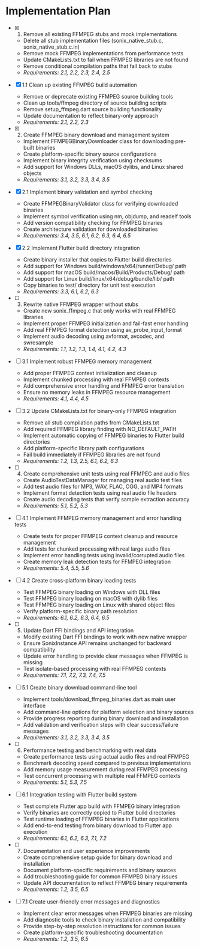 # Implementation Plan

- [x] 1. Remove all existing FFMPEG stubs and mock implementations

  - Delete all stub implementation files (sonix_native_stub.c, sonix_native_stub.c.in)
  - Remove mock FFMPEG implementations from performance tests
  - Update CMakeLists.txt to fail when FFMPEG libraries are not found
  - Remove conditional compilation paths that fall back to stubs
  - _Requirements: 2.1, 2.2, 2.3, 2.4, 2.5_

- [x] 1.1 Clean up existing FFMPEG build automation

  - Remove or deprecate existing FFMPEG source building tools
  - Clean up tools/ffmpeg directory of source building scripts
  - Remove setup_ffmpeg.dart source building functionality
  - Update documentation to reflect binary-only approach
  - _Requirements: 2.1, 2.2, 2.3_

- [x] 2. Create FFMPEG binary download and management system


  - Implement FFMPEGBinaryDownloader class for downloading pre-built binaries
  - Create platform-specific binary source configurations
  - Implement binary integrity verification using checksums
  - Add support for Windows DLLs, macOS dylibs, and Linux shared objects
  - _Requirements: 3.1, 3.2, 3.3, 3.4, 3.5_

- [x] 2.1 Implement binary validation and symbol checking

  - Create FFMPEGBinaryValidator class for verifying downloaded binaries
  - Implement symbol verification using nm, objdump, and readelf tools
  - Add version compatibility checking for FFMPEG binaries
  - Create architecture validation for downloaded binaries
  - _Requirements: 3.4, 3.5, 6.1, 6.2, 6.3, 6.4, 6.5_

- [x] 2.2 Implement Flutter build directory integration

  - Create binary installer that copies to Flutter build directories
  - Add support for Windows build/windows/x64/runner/Debug/ path
  - Add support for macOS build/macos/Build/Products/Debug/ path
  - Add support for Linux build/linux/x64/debug/bundle/lib/ path
  - Copy binaries to test/ directory for unit test execution
  - _Requirements: 3.3, 6.1, 6.2, 6.3_

- [ ] 3. Rewrite native FFMPEG wrapper without stubs

  - Create new sonix_ffmpeg.c that only works with real FFMPEG libraries
  - Implement proper FFMPEG initialization and fail-fast error handling
  - Add real FFMPEG format detection using av_probe_input_format
  - Implement audio decoding using avformat, avcodec, and swresample
  - _Requirements: 1.1, 1.2, 1.3, 1.4, 4.1, 4.2, 4.3_

- [ ] 3.1 Implement robust FFMPEG memory management

  - Add proper FFMPEG context initialization and cleanup
  - Implement chunked processing with real FFMPEG contexts
  - Add comprehensive error handling and FFMPEG error translation
  - Ensure no memory leaks in FFMPEG resource management
  - _Requirements: 4.1, 4.4, 4.5_

- [ ] 3.2 Update CMakeLists.txt for binary-only FFMPEG integration

  - Remove all stub compilation paths from CMakeLists.txt
  - Add required FFMPEG library finding with NO_DEFAULT_PATH
  - Implement automatic copying of FFMPEG binaries to Flutter build directories
  - Add platform-specific library path configurations
  - Fail build immediately if FFMPEG libraries are not found
  - _Requirements: 1.2, 1.3, 2.5, 6.1, 6.2, 6.3_

- [ ] 4. Create comprehensive unit tests using real FFMPEG and audio files

  - Create AudioTestDataManager for managing real audio test files
  - Add test audio files for MP3, WAV, FLAC, OGG, and MP4 formats
  - Implement format detection tests using real audio file headers
  - Create audio decoding tests that verify sample extraction accuracy
  - _Requirements: 5.1, 5.2, 5.3_

- [ ] 4.1 Implement FFMPEG memory management and error handling tests

  - Create tests for proper FFMPEG context cleanup and resource management
  - Add tests for chunked processing with real large audio files
  - Implement error handling tests using invalid/corrupted audio files
  - Create memory leak detection tests for FFMPEG integration
  - _Requirements: 5.4, 5.5, 5.6_

- [ ] 4.2 Create cross-platform binary loading tests

  - Test FFMPEG binary loading on Windows with DLL files
  - Test FFMPEG binary loading on macOS with dylib files
  - Test FFMPEG binary loading on Linux with shared object files
  - Verify platform-specific binary path resolution
  - _Requirements: 6.1, 6.2, 6.3, 6.4, 6.5_

- [ ] 5. Update Dart FFI bindings and API integration

  - Modify existing Dart FFI bindings to work with new native wrapper
  - Ensure SonixInstance API remains unchanged for backward compatibility
  - Update error handling to provide clear messages when FFMPEG is missing
  - Test isolate-based processing with real FFMPEG contexts
  - _Requirements: 7.1, 7.2, 7.3, 7.4, 7.5_

- [ ] 5.1 Create binary download command-line tool

  - Implement tools/download_ffmpeg_binaries.dart as main user interface
  - Add command-line options for platform selection and binary sources
  - Provide progress reporting during binary download and installation
  - Add validation and verification steps with clear success/failure messages
  - _Requirements: 3.1, 3.2, 3.3, 3.4, 3.5_

- [ ] 6. Performance testing and benchmarking with real data

  - Create performance tests using actual audio files and real FFMPEG
  - Benchmark decoding speed compared to previous implementations
  - Add memory usage measurement during real FFMPEG processing
  - Test concurrent processing with multiple real FFMPEG contexts
  - _Requirements: 5.1, 5.3, 7.5_

- [ ] 6.1 Integration testing with Flutter build system

  - Test complete Flutter app build with FFMPEG binary integration
  - Verify binaries are correctly copied to Flutter build directories
  - Test runtime loading of FFMPEG binaries in Flutter applications
  - Add end-to-end testing from binary download to Flutter app execution
  - _Requirements: 6.1, 6.2, 6.3, 7.1, 7.2_

- [ ] 7. Documentation and user experience improvements

  - Create comprehensive setup guide for binary download and installation
  - Document platform-specific requirements and binary sources
  - Add troubleshooting guide for common FFMPEG binary issues
  - Update API documentation to reflect FFMPEG binary requirements
  - _Requirements: 1.2, 3.5, 6.5_

- [ ] 7.1 Create user-friendly error messages and diagnostics
  - Implement clear error messages when FFMPEG binaries are missing
  - Add diagnostic tools to check binary installation and compatibility
  - Provide step-by-step resolution instructions for common issues
  - Create platform-specific troubleshooting documentation
  - _Requirements: 1.2, 3.5, 6.5_
